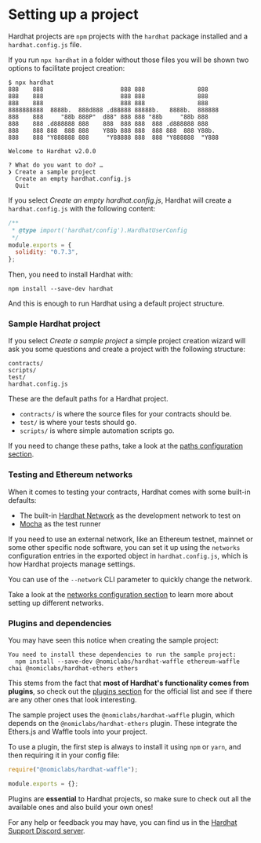 # Setting up a project

Hardhat projects are `npm` projects with the `hardhat` package installed and a `hardhat.config.js` file.

If you run `npx hardhat` in a folder without those files you will be shown two options to facilitate project creation:

```
$ npx hardhat
888    888                      888 888               888
888    888                      888 888               888
888    888                      888 888               888
8888888888  8888b.  888d888 .d88888 88888b.   8888b.  888888
888    888     "88b 888P"  d88" 888 888 "88b     "88b 888
888    888 .d888888 888    888  888 888  888 .d888888 888
888    888 888  888 888    Y88b 888 888  888 888  888 Y88b.
888    888 "Y888888 888     "Y88888 888  888 "Y888888  "Y888

Welcome to Hardhat v2.0.0

? What do you want to do? …
❯ Create a sample project
  Create an empty hardhat.config.js
  Quit
```

If you select _Create an empty hardhat.config.js_, Hardhat will create a `hardhat.config.js` with the following content:

```js
/**
 * @type import('hardhat/config').HardhatUserConfig
 */
module.exports = {
  solidity: "0.7.3",
};
```

Then, you need to install Hardhat with:

```
npm install --save-dev hardhat
```

And this is enough to run Hardhat using a default project structure.

### Sample Hardhat project

If you select _Create a sample project_ a simple project creation wizard will ask you some questions and create a project with the following structure:

```
contracts/
scripts/
test/
hardhat.config.js
```

These are the default paths for a Hardhat project.

- `contracts/` is where the source files for your contracts should be.
- `test/` is where your tests should go.
- `scripts/` is where simple automation scripts go.

If you need to change these paths, take a look at the [paths configuration section](../config/README.md#path-configuration).

### Testing and Ethereum networks

When it comes to testing your contracts, Hardhat comes with some built-in defaults:

- The built-in [Hardhat Network](../hardhat-network/README.md) as the development network to test on
- [Mocha](https://mochajs.org/) as the test runner

If you need to use an external network, like an Ethereum testnet, mainnet or some other specific node software, you can set it up using the `networks` configuration entries in the exported object in `hardhat.config.js`, which is how Hardhat projects manage settings.

You can use of the `--network` CLI parameter to quickly change the network.

Take a look at the [networks configuration section](../config/README.md#networks-configuration) to learn more about setting up different networks.

### Plugins and dependencies

You may have seen this notice when creating the sample project:

```
You need to install these dependencies to run the sample project:
  npm install --save-dev @nomiclabs/hardhat-waffle ethereum-waffle chai @nomiclabs/hardhat-ethers ethers
```

This stems from the fact that **most of Hardhat's functionality comes from plugins**, so check out the [plugins section](../plugins/README.md) for the official list and see if there are any other ones that look interesting.

The sample project uses the `@nomiclabs/hardhat-waffle` plugin, which depends on the `@nomiclabs/hardhat-ethers` plugin. These integrate the Ethers.js and Waffle tools into your project.

To use a plugin, the first step is always to install it using `npm` or `yarn`, and then requiring it in your config file:

```js
require("@nomiclabs/hardhat-waffle");

module.exports = {};
```

Plugins are **essential** to Hardhat projects, so make sure to check out all the available ones and also build your own ones!

For any help or feedback you may have, you can find us in the [Hardhat Support Discord server](https://hardhat.org/discord).
